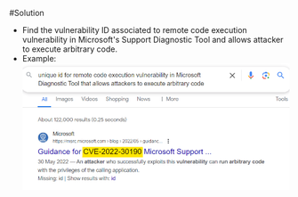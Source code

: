 #Solution
- Find the vulnerability ID associated to remote code execution vulnerability in Microsoft's Support Diagnostic Tool and allows attacker to execute arbitrary code.
- Example:\
![Alt text](image-1.png)
